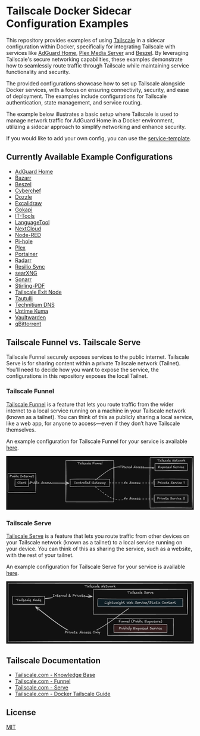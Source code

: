 # Tailscale Docker Sidecar Configuration Examples

This repository provides examples of using [Tailscale](https://tailscale.com/) in a sidecar configuration within Docker, specifically for integrating Tailscale with services like [AdGuard Home](https://github.com/AdguardTeam/AdGuardHome), [Plex Media Server](https://www.plex.tv/) and [Beszel](https://github.com/henrygd/beszel). By leveraging Tailscale's secure networking capabilities, these examples demonstrate how to seamlessly route traffic through Tailscale while maintaining service functionality and security.

The provided configurations showcase how to set up Tailscale alongside Docker services, with a focus on ensuring connectivity, security, and ease of deployment. The examples include configurations for Tailscale authentication, state management, and service routing.

The example below illustrates a basic setup where Tailscale is used to manage network traffic for AdGuard Home in a Docker environment, utilizing a sidecar approach to simplify networking and enhance security.

If you would like to add your own config, you can use the [service-template](templates/service-template/).

## Currently Available Example Configurations

- [AdGuard Home](services/adguardhome)
- [Bazarr](services/bazarr)
- [Beszel](services/beszel)
- [Cyberchef](services/cyberchef)
- [Dozzle](services/dozzle)
- [Excalidraw](services/excalidraw)
- [Gokapi](services/gokapi)
- [IT-Tools](services/it-tools)
- [LanguageTool](services/languagetool)
- [NextCloud](services/nextcloud)
- [Node-RED](services/nodered)
- [Pi-hole](services/pihole)
- [Plex](services/plex)
- [Portainer](services/portainer)
- [Radarr](services/radarr)
- [Resilio Sync](services/resilio-sync)
- [searXNG](services/searxng)
- [Sonarr](services/sonarr)
- [Stirling-PDF](services/stirlingpdf)
- [Tailscale Exit Node](services/tailscale-exit-node)
- [Tautulli](services/tautulli)
- [Technitium DNS](services/technitium)
- [Uptime Kuma](services/uptime-kuma)
- [Vaultwarden](services/vaultwarden)
- [qBittorrent](services/qbittorrent)

## Tailscale Funnel vs. Tailscale Serve

Tailscale Funnel securely exposes services to the public internet. Tailscale Serve is for sharing content within a private Tailscale network (Tailnet). You'll need to decide how you want to expose the service, the configurations in this repository exposes the local Tailnet.

### Tailscale Funnel

[Tailscale Funnel](https://tailscale.com/kb/1223/funnel) is a feature that lets you route traffic from the wider internet to a local service running on a machine in your Tailscale network (known as a tailnet). You can think of this as publicly sharing a local service, like a web app, for anyone to access—even if they don’t have Tailscale themselves.

An example configuration for Tailscale Funnel for your service is available [here](funnel-serve/funnel-example.json).

![Tailscale Funnel](images/tailscale-funnel.png)

### Tailscale Serve

[Tailscale Serve](https://tailscale.com/kb/1312/serve) is a feature that lets you route traffic from other devices on your Tailscale network (known as a tailnet) to a local service running on your device. You can think of this as sharing the service, such as a website, with the rest of your tailnet.

An example configuration for Tailscale Serve for your service is available [here](funnel-serve/serve-example.json).

![Tailscale Serve](images/tailscale-serve.png)

## Tailscale Documentation

- [Tailscale.com - Knowledge Base](https://tailscale.com/kb)
- [Tailscale.com - Funnel](https://tailscale.com/kb/1223/funnel)
- [Tailscale.com - Serve](https://tailscale.com/kb/1242/tailscale-serve)
- [Tailscale.com - Docker Tailscale Guide](https://tailscale.com/blog/docker-tailscale-guide)

## License

[MIT](https://choosealicense.com/licenses/mit/)
